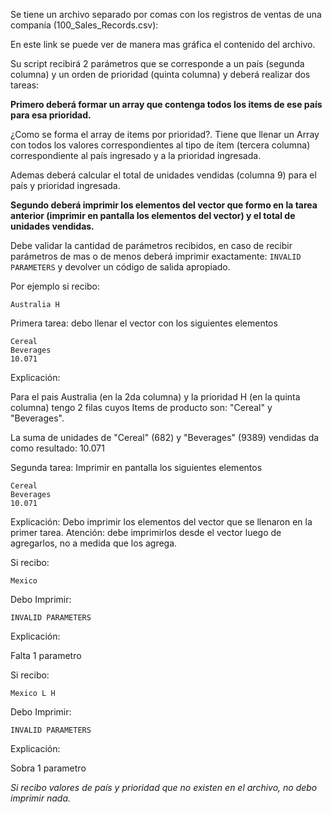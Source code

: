 Se tiene un archivo separado por comas con los registros de ventas de una companía (100_Sales_Records.csv):

En este link se puede ver de manera mas gráfica el contenido del archivo.

Su script recibirá 2 parámetros que se corresponde a un país (segunda columna) y un orden de prioridad (quinta columna) y deberá realizar dos tareas:

**Primero deberá formar un array que contenga todos los items de ese país para esa prioridad.**


¿Como se forma el array de items por prioridad?.
Tiene que llenar un Array con todos los valores correspondientes al tipo de ítem (tercera columna) correspondiente al país  ingresado y a la prioridad ingresada.

Ademas deberá calcular el total de unidades vendidas (columna 9) para el país y prioridad ingresada.

**Segundo deberá imprimir los elementos del vector que formo en la tarea anterior (imprimir en pantalla los elementos del vector) y el total de unidades vendidas.**


Debe validar la cantidad de parámetros recibidos, en caso de recibir parámetros de mas o de menos deberá imprimir exactamente: `INVALID PARAMETERS` y devolver un código de salida apropiado.

Por ejemplo si recibo:

`Australia H`

Primera tarea: debo llenar el vector con los siguientes elementos
```
Cereal
Beverages
10.071
```
Explicación:

Para el pais Australia (en la 2da columna) y la prioridad H (en la quinta columna) tengo 2 filas cuyos Items de producto son: "Cereal" y "Beverages".

La suma de unidades de "Cereal" (682) y "Beverages" (9389) vendidas da como resultado: 10.071

Segunda tarea: Imprimir en pantalla los siguientes elementos
```
Cereal
Beverages
10.071
```
Explicación: Debo imprimir los elementos del vector que se llenaron en la primer tarea. Atención: debe imprimirlos desde el vector luego de agregarlos, no a medida que los agrega.

Si recibo:

`Mexico`

Debo Imprimir:

`INVALID PARAMETERS`

Explicación:

Falta 1 parametro

Si recibo:

`Mexico L H`

Debo Imprimir:

`INVALID PARAMETERS`

Explicación:

Sobra 1 parametro


_Si recibo valores de país y prioridad que no existen en el archivo, no debo imprimir nada._

